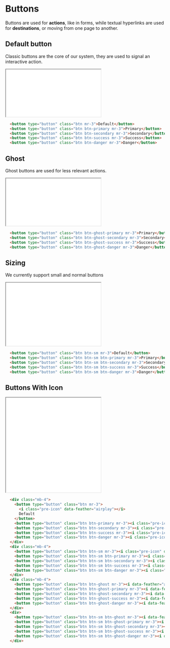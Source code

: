 # Buttons

Buttons are used for **actions**, like in forms, while textual hyperlinks are used for **destinations**, or moving from one page to another.

## Default button

Classic buttons are the core of our system, they are used to signal an interactive action.
<iframe title="Buttons" src="'../examples/buttons.html'"></iframe>

```html {highlight: [2]}
  <button type="button" class="btn mr-3">Default</button>
  <button type="button" class="btn btn-primary mr-3">Primary</button>
  <button type="button" class="btn btn-secondary mr-3">Secondary</button>
  <button type="button" class="btn btn-success mr-3">Success</button>
  <button type="button" class="btn btn-danger mr-3">Danger</button>
```

## Ghost
Ghost buttons are used for less relevant actions.

<iframe title="Ghost buttons" src="../examples/ghost-buttons.html"></iframe>

```html {highlight: [2]}
  <button type="button" class="btn btn-ghost-primary mr-3">Primary</button>
  <button type="button" class="btn btn-ghost-secondary mr-3">Secondary</button>
  <button type="button" class="btn btn-ghost-success mr-3">Success</button>
  <button type="button" class="btn btn-ghost-danger mr-3">Danger</button>
```

## Sizing
We currently support small and normal buttons

<iframe title="Small buttons" height="200" src="../examples/buttons-sizing.html"></iframe>

```html {highlight: [2]}
  <button type="button" class="btn btn-sm mr-3">Default</button>
  <button type="button" class="btn btn-sm btn-primary mr-3">Primary</button>
  <button type="button" class="btn btn-sm btn-secondary mr-3">Secondary</button>
  <button type="button" class="btn btn-sm btn-success mr-3">Success</button>
  <button type="button" class="btn btn-sm btn-danger mr-3">Danger</button>
```

## Buttons With Icon


<iframe title="Buttons with icons" height="300" src="../examples/buttons-icons.html"></iframe>

```html { highlight: [3] }
  <div class="mb-4">
    <button type="button" class="btn mr-3">
      <i class="pre-icon" data-feather="airplay"></i>
      Default
    </button>
    <button type="button" class="btn btn-primary mr-3"><i class="pre-icon" data-feather="airplay"></i>Primary</button>
    <button type="button" class="btn btn-secondary mr-3"><i class="pre-icon" data-feather="download-cloud"></i>Secondary</button>
    <button type="button" class="btn btn-success mr-3"><i class="pre-icon" data-feather="edit-3"></i>Success</button>
    <button type="button" class="btn btn-danger mr-3"><i class="pre-icon" data-feather="alert-circle"></i>Danger</button>
  </div>
  <div class="mb-4">
    <button type="button" class="btn btn-sm mr-3"><i class="pre-icon" data-feather="airplay"></i>Default</button>
    <button type="button" class="btn btn-sm btn-primary mr-3"><i class="pre-icon" data-feather="airplay"></i>Primary</button>
    <button type="button" class="btn btn-sm btn-secondary mr-3"><i class="pre-icon" data-feather="download-cloud"></i>Secondary</button>
    <button type="button" class="btn btn-sm btn-success mr-3"><i class="pre-icon" data-feather="edit-3"></i>Success</button>
    <button type="button" class="btn btn-sm btn-danger mr-3"><i class="pre-icon" data-feather="alert-circle"></i>Danger</button>
  </div>
  <div class="mb-4">
    <button type="button" class="btn btn-ghost mr-3"><i data-feather="airplay"></i></button>
    <button type="button" class="btn btn-ghost-primary mr-3"><i data-feather="airplay"></i></button>
    <button type="button" class="btn btn-ghost-secondary mr-3"><i data-feather="download-cloud"></i></button>
    <button type="button" class="btn btn-ghost-success mr-3"><i data-feather="edit-3"></i></button>
    <button type="button" class="btn btn-ghost-danger mr-3"><i data-feather="alert-circle"></i></button>
  </div>
  <div>
    <button type="button" class="btn btn-sm btn-ghost mr-3"><i data-feather="airplay"></i></button>
    <button type="button" class="btn btn-sm btn-ghost-primary mr-3"><i data-feather="airplay"></i></button>
    <button type="button" class="btn btn-sm btn-ghost-secondary mr-3"><i data-feather="download-cloud"></i></button>
    <button type="button" class="btn btn-sm btn-ghost-success mr-3"><i data-feather="edit-3"></i></button>
    <button type="button" class="btn btn-sm btn-ghost-danger mr-3"><i data-feather="alert-circle"></i></button>
  </div>
```
